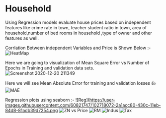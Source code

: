 # Household
Using Regression models evaluate house prices based on independent features like crime rate in town, teacher student ratio in town, area of household,number of bed rooms in household ,type of owner and other features as well. 

Corrlation Between  independent Variables and Price is Shown Below :-
![HeatMap](https://user-images.githubusercontent.com/60821747/102717822-ccd24b80-430a-11eb-9693-7fd3e2a3f348.png)

Here we are going to visualization of Mean Square Error vs Number of Epochs in Training and validation data sets.
![Screenshot 2020-12-20 211349](https://user-images.githubusercontent.com/60821747/102718024-d3ad8e00-430b-11eb-9b8d-eed4e0b055c9.png)

Here we will see Mean Absolute Error for training and validation losses 👍
![MAE](https://user-images.githubusercontent.com/60821747/102718033-e32cd700-430b-11eb-8b28-9b0f2b542459.png)

Regression plots using seaborn :-
![Reg](https://user-images.githubusercontent.com/60821747/102718072-2a1acc80-430c-11eb-84d8-81adb39d7254.png
![ZN vs Price](https://user-images.githubusercontent.com/60821747/102718061-1bccb080-430c-11eb-8277-2c0c449ceec1.png)
![RM](https://user-images.githubusercontent.com/60821747/102718075-3010ad80-430c-11eb-81d1-517627811594.png)
![Indus ](https://user-images.githubusercontent.com/60821747/102718084-3868e880-430c-11eb-9950-4065eb61211a.png)
![Tax](https://user-images.githubusercontent.com/60821747/102718091-41f25080-430c-11eb-9bd2-75a6e0857ca3.png)
